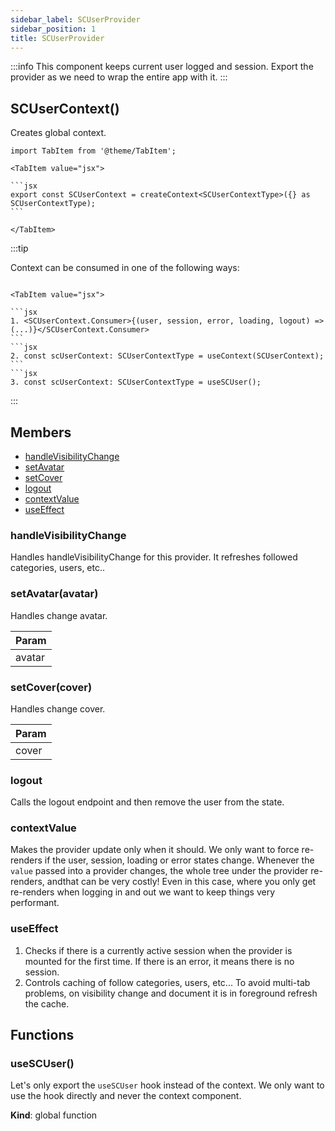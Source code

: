 ```yaml
---
sidebar_label: SCUserProvider
sidebar_position: 1
title: SCUserProvider
---
```


:::info
This component keeps current user logged and session.
Export the provider as we need to wrap the entire app with it.
:::

## SCUserContext() 

Creates global context.

````mdx-code-block
import TabItem from '@theme/TabItem';

<TabItem value="jsx">

```jsx
export const SCUserContext = createContext<SCUserContextType>({} as SCUserContextType);
```

</TabItem>
````

:::tip

<p>Context can be consumed in one of the following ways:</p>

````mdx-code-block

<TabItem value="jsx">

```jsx
1. <SCUserContext.Consumer>{(user, session, error, loading, logout) => (...)}</SCUserContext.Consumer>
```
```jsx
2. const scUserContext: SCUserContextType = useContext(SCUserContext);
```
```jsx
3. const scUserContext: SCUserContextType = useSCUser();
````
</TabItem>

:::

## Members

- [handleVisibilityChange](#handleVisibilityChange)
- [setAvatar](#setAvatar)
- [setCover](#setCover)
- [logout](#logout)
- [contextValue ](#contextValue)
- [useEffect](#useEffect)


<a name="handleVisibilityChange"></a>

### handleVisibilityChange

Handles handleVisibilityChange for this provider.
It refreshes followed categories, users, etc..


<a name="setAvatar"></a>

### setAvatar(avatar)

Handles change avatar.

| Param |
| --- |
| avatar |


<a name="setCover"></a>

### setCover(cover)

Handles change cover.

| Param |
| --- |
| cover |


<a name="logout"></a>

### logout

Calls the logout endpoint and then remove the user from the state.


<a name="contextValue"></a>

### contextValue

Makes the provider update only when it should.
We only want to force re-renders if the user, session, loading or error states change.
Whenever the `value` passed into a provider changes, the whole tree under the provider re-renders, andthat can be very costly! Even in this case, where you only get re-renders when logging in and out we want to keep things very performant.


<a name="useEffect"></a>

### useEffect

1. Checks if there is a currently active session when the provider is mounted for the first time. If there is an error, it means there is no session.
2. Controls caching of follow categories, users, etc...
To avoid multi-tab problems, on visibility change and document it is in foreground refresh the cache.


## Functions

### useSCUser()
<p>Let's only export the <code>useSCUser</code> hook instead of the context.
We only want to use the hook directly and never the context component.</p>

**Kind**: global function  
